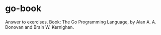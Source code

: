 # go-book
Answer to exercises. 
Book: The Go Programming Language, by Alan A. A. Donovan and Brain W. Kernighan. 
